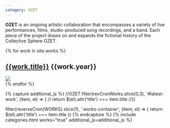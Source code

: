 ```yaml
---
category: OZET
---
```


**OZET** is an ongoing artistic collaboration that encompasses a variety of live performances, films, studio-produced song recordings, and a band. Each piece of the project draws on and expands the fictional history of the Collective Sphere OZET.

<!--
<h2 class="hp-title">Latest</h2>
<div class="row">
  <div id="latest-work" class="col-sm-12">
    {% for work in site.works %}
    <div class="new-work" title="{{work.title}}">
      <a href="{{work.url}}" className="main-image">
        <img src="/assets/images/{{work.main_img}}"/>
      </a>
      <h3><a href="{{work.url}}">{{work.title}}</a></h3>
    </div>
    {% endfor %}
  </div>
</div>
<h2 class="hp-title">Previous</h2>
-->


<div class="works-container">
{% for work in site.works %}
<div class="row works-maj collection-item" title="{{work.title}}" data-collection="works">
  <div class="col-sm-12">
    <h2>
      <a href="{{work.url}}">{{work.title}}</a>
      <span class="pull-right">{{work.year}}</span>
    </h2>
    <a href="{{work.url}}" className="main-image">
      <img src="/assets/images/{{work.main_img}}"/>
    </a>
  </div>
</div>
{% endfor %}
</div>

{% capture additional_js %}
  //OZET.filter(revCronWorks.slice(0,3), '#latest-work', (item, el) => {
  //  return $(el).attr('title') === item.title
  //})

  filter(reverseCron(WORKS).slice(1), '.works-container', (item, el) => {
    return $(el).attr('title') === item.title
  })
{% endcapture %}
{% include categories.html works="true" additional_js=additional_js %}
